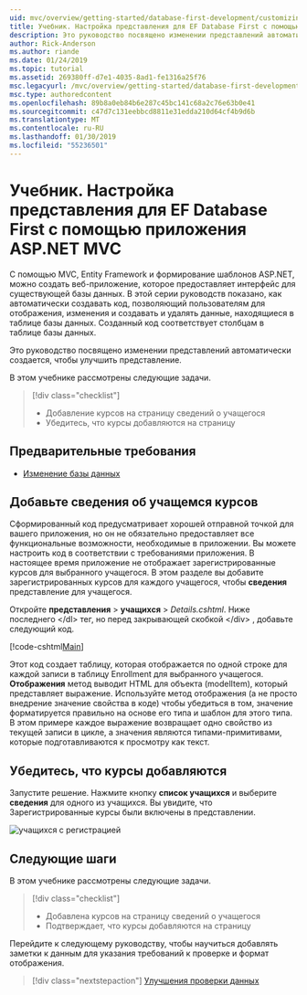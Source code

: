 ```yaml
---
uid: mvc/overview/getting-started/database-first-development/customizing-a-view
title: Учебник. Настройка представления для EF Database First с помощью приложения ASP.NET MVC
description: Это руководство посвящено изменении представлений автоматически создается, чтобы улучшить представление.
author: Rick-Anderson
ms.author: riande
ms.date: 01/24/2019
ms.topic: tutorial
ms.assetid: 269380ff-d7e1-4035-8ad1-fe1316a25f76
msc.legacyurl: /mvc/overview/getting-started/database-first-development/customizing-a-view
msc.type: authoredcontent
ms.openlocfilehash: 89b8a0eb84b6e287c45bc141c68a2c76e63b0e41
ms.sourcegitcommit: c47d7c131eebbcd8811e31edda210d64cf4b9d6b
ms.translationtype: MT
ms.contentlocale: ru-RU
ms.lasthandoff: 01/30/2019
ms.locfileid: "55236501"
---
```

# <a name="tutorial-customize-view-for-ef-database-first-with-aspnet-mvc-app"></a>Учебник. Настройка представления для EF Database First с помощью приложения ASP.NET MVC

С помощью MVC, Entity Framework и формирование шаблонов ASP.NET, можно создать веб-приложение, которое предоставляет интерфейс для существующей базы данных. В этой серии руководств показано, как автоматически создавать код, позволяющий пользователям для отображения, изменения и создавать и удалять данные, находящиеся в таблице базы данных. Созданный код соответствует столбцам в таблице базы данных.

Это руководство посвящено изменении представлений автоматически создается, чтобы улучшить представление.

В этом учебнике рассмотрены следующие задачи.

> [!div class="checklist"]
> * Добавление курсов на страницу сведений о учащегося
> * Убедитесь, что курсы добавляются на страницу

## <a name="prerequisites"></a>Предварительные требования

* [Изменение базы данных](changing-the-database.md)

## <a name="add-courses-to-student-detail"></a>Добавьте сведения об учащемся курсов

Сформированный код предусматривает хорошей отправной точкой для вашего приложения, но он не обязательно предоставляет все функциональные возможности, необходимые в приложении. Вы можете настроить код в соответствии с требованиями приложения. В настоящее время приложение не отображает зарегистрированные курсов для выбранного учащегося. В этом разделе вы добавите зарегистрированных курсов для каждого учащегося, чтобы **сведения** представление для учащегося.

Откройте **представления** > **учащихся** > *Details.cshtml*. Ниже последнего &lt;/dl&gt; тег, но перед закрывающей скобкой &lt;/div&gt; , добавьте следующий код.

[!code-cshtml[Main](customizing-a-view/samples/sample1.cshtml)]

Этот код создает таблицу, которая отображается по одной строке для каждой записи в таблицу Enrollment для выбранного учащегося. **Отображения** метод выводит HTML для объекта (modelItem), который представляет выражение. Используйте метод отображения (а не просто внедрение значение свойства в коде) чтобы убедиться в том, значение форматируется правильно на основе его типа и шаблон для этого типа. В этом примере каждое выражение возвращает одно свойство из текущей записи в цикле, а значения являются типами-примитивами, которые подготавливаются к просмотру как текст.

## <a name="confirm-courses-are-added"></a>Убедитесь, что курсы добавляются

Запустите решение. Нажмите кнопку **список учащихся** и выберите **сведения** для одного из учащихся. Вы увидите, что Зарегистрированные курсы были включены в представлении.

![учащихся с регистрацией](customizing-a-view/_static/image1.png)

## <a name="next-steps"></a>Следующие шаги
В этом учебнике рассмотрены следующие задачи.

> [!div class="checklist"]
> * Добавлена курсов на страницу сведений о учащегося
> * Подтверждает, что курсы добавляются на страницу

Перейдите к следующему руководству, чтобы научиться добавлять заметки к данным для указания требований к проверке и формат отображения.
> [!div class="nextstepaction"]
> [Улучшения проверки данных](enhancing-data-validation.md)
